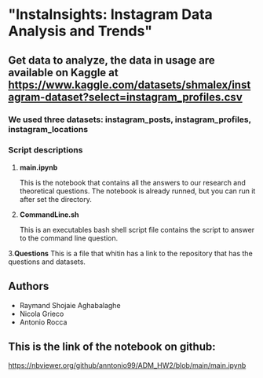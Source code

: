 

# "InstaInsights: Instagram Data Analysis and Trends"

## Get data to analyze, the data in usage are available on Kaggle at https://www.kaggle.com/datasets/shmalex/instagram-dataset?select=instagram_profiles.csv

### We used three datasets: instagram_posts, instagram_profiles, instagram_locations

### Script descriptions

1. **main.ipynb**

   This is the notebook that contains all the answers to our research and theoretical questions. The notebook is already runned, but you can run it after set the        directory.
   
2. **CommandLine.sh**

    This is an executables bash shell script file contains the script to answer to the command line question.

3.**Questions**
   This is a file that whitin has a link to the repository that has the questions and datasets.
## Authors

- Raymand Shojaie Aghabalaghe
- Nicola Grieco
- Antonio Rocca
      
## This is the link of the notebook on github:

https://nbviewer.org/github/anntonio99/ADM_HW2/blob/main/main.ipynb


